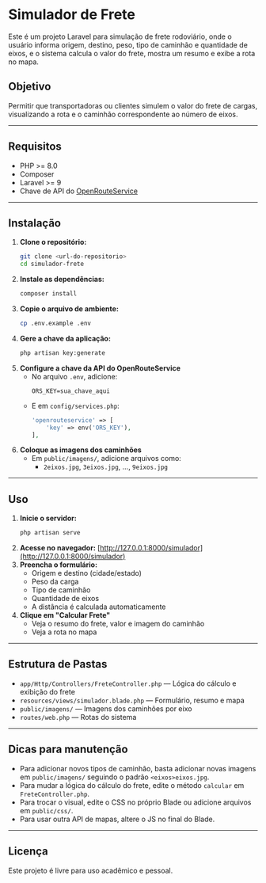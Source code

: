# Simulador de Frete

Este é um projeto Laravel para simulação de frete rodoviário, onde o usuário informa origem, destino, peso, tipo de caminhão e quantidade de eixos, e o sistema calcula o valor do frete, mostra um resumo e exibe a rota no mapa.

## Objetivo
Permitir que transportadoras ou clientes simulem o valor do frete de cargas, visualizando a rota e o caminhão correspondente ao número de eixos.

---

## Requisitos
- PHP >= 8.0
- Composer
- Laravel >= 9
- Chave de API do [OpenRouteService](https://openrouteservice.org/)

---

## Instalação

1. **Clone o repositório:**
   ```sh
   git clone <url-do-repositorio>
   cd simulador-frete
   ```
2. **Instale as dependências:**
   ```sh
   composer install
   ```
3. **Copie o arquivo de ambiente:**
   ```sh
   cp .env.example .env
   ```
4. **Gere a chave da aplicação:**
   ```sh
   php artisan key:generate
   ```
5. **Configure a chave da API do OpenRouteService**
   - No arquivo `.env`, adicione:
     ```
     ORS_KEY=sua_chave_aqui
     ```
   - E em `config/services.php`:
     ```php
     'openrouteservice' => [
         'key' => env('ORS_KEY'),
     ],
     ```
6. **Coloque as imagens dos caminhões**
   - Em `public/imagens/`, adicione arquivos como:
     - `2eixos.jpg`, `3eixos.jpg`, ..., `9eixos.jpg`

---

## Uso

1. **Inicie o servidor:**
   ```sh
   php artisan serve
   ```
2. **Acesse no navegador:**
   [http://127.0.0.1:8000/simulador](http://127.0.0.1:8000/simulador)
3. **Preencha o formulário:**
   - Origem e destino (cidade/estado)
   - Peso da carga
   - Tipo de caminhão
   - Quantidade de eixos
   - A distância é calculada automaticamente
4. **Clique em "Calcular Frete"**
   - Veja o resumo do frete, valor e imagem do caminhão
   - Veja a rota no mapa

---

## Estrutura de Pastas

- `app/Http/Controllers/FreteController.php` — Lógica do cálculo e exibição do frete
- `resources/views/simulador.blade.php` — Formulário, resumo e mapa
- `public/imagens/` — Imagens dos caminhões por eixo
- `routes/web.php` — Rotas do sistema

---

## Dicas para manutenção
- Para adicionar novos tipos de caminhão, basta adicionar novas imagens em `public/imagens/` seguindo o padrão `<eixos>eixos.jpg`.
- Para mudar a lógica do cálculo do frete, edite o método `calcular` em `FreteController.php`.
- Para trocar o visual, edite o CSS no próprio Blade ou adicione arquivos em `public/css/`.
- Para usar outra API de mapas, altere o JS no final do Blade.

---

## Licença
Este projeto é livre para uso acadêmico e pessoal.
